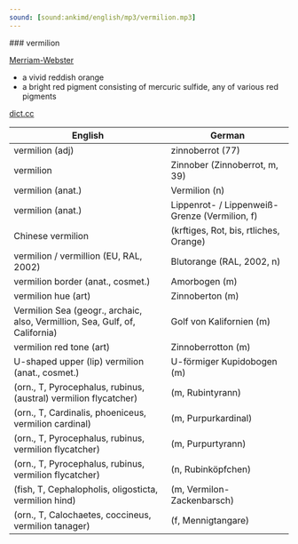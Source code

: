 ```yaml
---
sound: [sound:ankimd/english/mp3/vermilion.mp3]
---
```


\### vermilion

[Merriam-Webster](https://www.merriam-webster.com/dictionary/vermilion)

- a vivid reddish orange
- a bright red pigment consisting of mercuric sulfide, any of various red pigments

[dict.cc](https://www.dict.cc/vermilion)

| English        | German       |
| -------------- | ------------ |
| vermilion (adj) | zinnoberrot (77) |
| vermilion | Zinnober (Zinnoberrot, m, 39) |
| vermilion (anat.) | Vermilion (n) |
| vermilion (anat.) | Lippenrot- / Lippenweiß-Grenze (Vermilion, f) |
| Chinese vermilion |  (krftiges, Rot, bis, rtliches, Orange) |
| vermilion / vermillion (EU, RAL, 2002) | Blutorange (RAL, 2002, n) |
| vermilion border (anat., cosmet.) | Amorbogen (m) |
| vermilion hue (art) | Zinnoberton (m) |
| Vermilion Sea (geogr., archaic, also, Vermillion, Sea, Gulf, of, California) | Golf von Kalifornien (m) |
| vermilion red tone (art) | Zinnoberrotton (m) |
| U-shaped upper (lip) vermilion (anat., cosmet.) | U-förmiger Kupidobogen (m) |
|  (orn., T, Pyrocephalus, rubinus, (austral) vermilion flycatcher) |  (m, Rubintyrann) |
|  (orn., T, Cardinalis, phoeniceus, vermilion cardinal) |  (m, Purpurkardinal) |
|  (orn., T, Pyrocephalus, rubinus, vermilion flycatcher) |  (m, Purpurtyrann) |
|  (orn., T, Pyrocephalus, rubinus, vermilion flycatcher) |  (n, Rubinköpfchen) |
|  (fish, T, Cephalopholis, oligosticta, vermilion hind) |  (m, Vermilon-Zackenbarsch) |
|  (orn., T, Calochaetes, coccineus, vermilion tanager) |  (f, Mennigtangare) |
